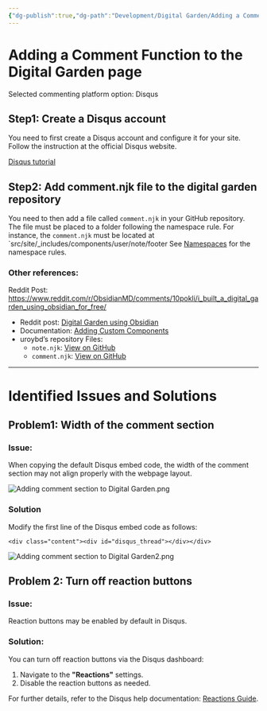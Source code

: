 ```yaml
---
{"dg-publish":true,"dg-path":"Development/Digital Garden/Adding a Comment Function.md","permalink":"/development/digital-garden/adding-a-comment-function/","title":"Adding a Comment Function to the Digital Garden page","tags":["type/tutorial"],"created":"2024-12-08T09:51:17.538+01:00","updated":"2024-12-15T23:16:52.958+01:00"}
---
```


# Adding a Comment Function to the Digital Garden page

Selected commenting platform option: Disqus

## Step1:  Create a Disqus account

You need to first create a Disqus account and configure it for your site. 
Follow the instruction at the official Disqus website. 

[Disqus tutorial](https://disqus.com/admin/universalcode/#configuration-variables)

## Step2: Add comment.njk file to the digital garden repository

You need to then add a file called `comment.njk` in your GitHub repository. 
The file must be placed to a folder following the namespace rule. For instance, the `comment.njk` must be located at `src/site/_includes/components/user/note/footer 
See [Namespaces](https://dg-docs.ole.dev/advanced/adding-custom-components/) for the namespace rules. 

### Other references:
Reddit Post: https://www.reddit.com/r/ObsidianMD/comments/10pokli/i_built_a_digital_garden_using_obsidian_for_free/

- Reddit post: [Digital Garden using Obsidian](https://www.reddit.com/r/ObsidianMD/comments/10pokli/i_built_a_digital_garden_using_obsidian_for_free/)
- Documentation: [Adding Custom Components](https://dg-docs.ole.dev/advanced/adding-custom-components/)
- uroybd’s repository Files:
    - `note.njk`: [View on GitHub](https://github.com/uroybd/topobon/blob/main/src/site/_includes/layouts/note.njk)
    - `comment.njk`: [View on GitHub](https://github.com/uroybd/topobon/blob/main/src/site/_includes/components/user/notes/footer/001-comment.njk)


---
# Identified Issues and Solutions

## Problem1: Width of the comment section

### Issue: 
When copying the default Disqus embed code, the width of the comment section may not align properly with the webpage layout.

![Adding comment section to Digital Garden.png](/img/user/Development/Digital%20Garden%20Development/_media/Adding%20comment%20section%20to%20Digital%20Garden.png)

### Solution

Modify the first line of the Disqus embed code as follows:

```
<div class="content"><div id="disqus_thread"></div></div>
```

![Adding comment section to Digital Garden2.png](/img/user/Development/Digital%20Garden%20Development/_media/Adding%20comment%20section%20to%20Digital%20Garden2.png)


## Problem 2: Turn off reaction buttons

### Issue: 
Reaction buttons may be enabled by default in Disqus. 

### Solution:

You can turn off reaction buttons via the Disqus dashboard:
1. Navigate to the **"Reactions"** settings.
2. Disable the reaction buttons as needed.

For further details, refer to the Disqus help documentation: [Reactions Guide](https://help.disqus.com/en/articles/2199501-reactions).

